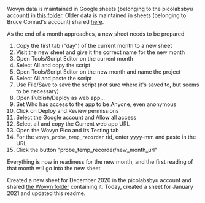 Wovyn data is maintained in Google sheets (belonging to the picolabsbyu account)
in [this folder](https://drive.google.com/drive/folders/1UO_bCpsOp7Lqnn8ruhHST4kHj2yPri4l?usp=sharing).
Older data is maintained in sheets (belonging to Bruce Conrad's account) shared [here](https://drive.google.com/drive/folders/0B7J3rT8gOrIDQndTN1BuX19SeEU?usp=sharing).

As the end of a month approaches, a new sheet needs to be prepared

1. Copy the first tab ("day") of the current month to a new sheet
1. Visit the new sheet and give it the correct name for the new month
1. Open Tools/Script Editor on the current month
1. Select All and copy the script
1. Open Tools/Script Editor on the new month and name the project
1. Select All and paste the script
1. Use File/Save to save the script (not sure where it's saved to, but seems to be necessary)
1. Open Publish/Deploy as web app... 
1. Set Who has access to the app to be Anyone, even anonymous
1. Click on Deploy and Review permissions
1. Select the Google account and Allow all access
1. Select all and copy the Current web app URL
1. Open the Wovyn Pico and its Testing tab
1. For the `wovyn_probe_temp_recorder` rid, enter yyyy-mm and paste in the URL
1. Click the button "probe_temp_recorder/new_month_url"

Everything is now in readiness for the new month, and the first reading of that month will go into the new sheet

Created a new sheet for December 2020 in the picolabsbyu account and shared [the Wovyn folder](https://drive.google.com/drive/folders/1UO_bCpsOp7Lqnn8ruhHST4kHj2yPri4l?usp=sharing) containing it.
Today, created a sheet for January 2021 and updated this readme.
